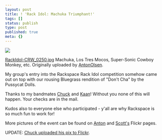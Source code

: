 ```yaml
---
layout: post
title: ! 'Rack Idol: Machuka Triumphant!'
tags: []
status: publish
type: post
published: true
meta: {}
---
```

[![](http://farm1.static.flickr.com/149/405260482_810367782d_m.jpg)](http://www.flickr.com/photos/antonolsen/405260482/)

[RackIdol-CRW_0250.jpg](http://www.flickr.com/photos/antonolsen/405260482/)
Machuka, Los Tres Mocos, Super-Sonic Cowboy Monkey, etc. Originally uploaded by [AntonOlsen](http://www.flickr.com/people/antonolsen/).

My group's entry into the Rackspace Rack Idol competition somehow came out on top with our rousing Bluegrass rendition of "Don't Cha" by the Pussycat Dolls.

Thanks to my bandmates [Chuck](http://thethiers.com/) and [Kaan](http://blog.erdener.org/)!  Without you none of this will happen.  Your checks are in the mail.

Kudos also to everyone else who participated - y'all are why Rackspace is so much fun to work for!

More pictures of the event can be found on [Anton](http://flickr.com/photos/antonolsen/sets/72157594561013908/) and [Scott's](http://flickr.com/photos/scottsimpson/sets/72157594561950851/) Flickr pages.

UPDATE: [Chuck uploaded his pix to Flickr](http://flickr.com/photos/thethiers/sets/72157594563174436/).
